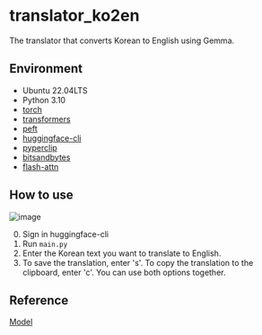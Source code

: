 # translator_ko2en
The translator that converts Korean to English using Gemma.
## Environment
- Ubuntu 22.04LTS  
- Python 3.10  
- [torch](https://pytorch.org/get-started/locally/)
- [transformers](https://huggingface.co/docs/transformers/installation)
- [peft](https://huggingface.co/docs/peft/install)
- [huggingface-cli](https://huggingface.co/docs/huggingface_hub/main/ko/guides/cli)
- [pyperclip](https://pypi.org/project/pyperclip/)
- [bitsandbytes](https://pypi.org/project/bitsandbytes/)
- [flash-attn](https://pypi.org/project/flash-attn/)
## How to use
![image](https://github.com/user-attachments/assets/2bf2c83e-4712-42f6-94b5-1cdcc9d232fc)

0. Sign in huggingface-cli
1. Run `main.py`
2. Enter the Korean text you want to translate to English.
3. To save the translation, enter 's'. To copy the translation to the clipboard, enter 'c'. You can use both options together.
## Reference
[Model](https://huggingface.co/brildev7/gemma-1.1-7b-it-translation-koen-sft-qlora)
